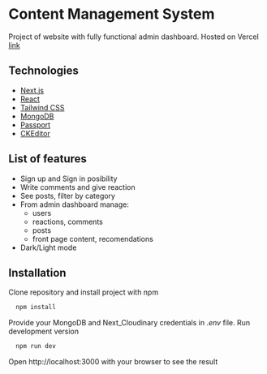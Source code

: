 # Content Management System

Project of website with fully functional admin dashboard. Hosted on Vercel [link](https://cms-brown.vercel.app/)


## Technologies

- [Next.js](https://nextjs.org/)
- [React](https://reactjs.org/)
- [Tailwind CSS](https://tailwindcss.com/)
- [MongoDB](https://www.mongodb.com/)
- [Passport](https://www.passportjs.org/)
- [CKEditor](https://ckeditor.com/)

## List of features
- Sign up and Sign in posibility
- Write comments and give reaction
- See posts, filter by category
- From admin dashboard manage:
  - users 
  - reactions, comments
  - posts 
  - front page content, recomendations
- Dark/Light mode


## Installation

Clone repository and install project with npm

```bash
  npm install
```
Provide your MongoDB and Next_Cloudinary credentials in *.env* file.
Run development version
```bash
  npm run dev
```
Open http://localhost:3000 with your browser to see the result

